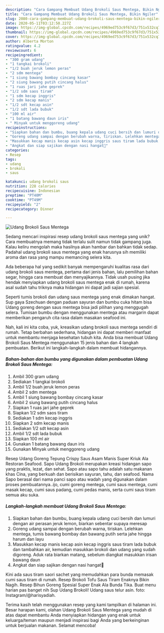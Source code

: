 ```yaml
---
description: "Cara Gampang Membuat Udang Brokoli Saus Mentega, Bikin Ngiler"
title: "Cara Gampang Membuat Udang Brokoli Saus Mentega, Bikin Ngiler"
slug: 2080-cara-gampang-membuat-udang-brokoli-saus-mentega-bikin-ngiler
date: 2020-05-11T03:12:50.227Z
image: https://img-global.cpcdn.com/recipes/4969ed753c9f67d3/751x532cq70/udang-brokoli-saus-mentega-foto-resep-utama.jpg
thumbnail: https://img-global.cpcdn.com/recipes/4969ed753c9f67d3/751x532cq70/udang-brokoli-saus-mentega-foto-resep-utama.jpg
cover: https://img-global.cpcdn.com/recipes/4969ed753c9f67d3/751x532cq70/udang-brokoli-saus-mentega-foto-resep-utama.jpg
author: Alberta Morton
ratingvalue: 4.2
reviewcount: 6
recipeingredient:
- "300 gram udang"
- "1 tangkai brokoli"
- "1/2 buah jeruk lemon peras"
- "2 sdm mentega"
- "1 siung bawang bombay cincang kasar"
- "2 siung bawang putih cincang halus"
- "1 ruas jari jahe geprek"
- "1/2 sdm saos tiram"
- "1 sdm kecap inggris"
- "2 sdm kecap manis"
- "1/2 sdt kecap asin"
- "1/2 sdt lada bubuk"
- "100 ml air"
- "1 batang bawang daun iris"
- " Minyak untuk menggoreng udang"
recipeinstructions:
- "Siapkan bahan dan bumbu, buang kepala udang cuci bersih dan lumuri dengan air perasan jeruk lemon, biarkan sebentar supaya meresap"
- "Goreng udang sampai dengan berubah warna, tiriskan. Lelehkan mentega, tumis bawang bombay dan bawang putih serta jahe hingga harum dan layu"
- "Masukkan kecap manis kecap asin kecap inggris saus tiram lada bubuk dan tambahkan air, kemudian masukkan brokoli dan udang yang sudah digoreng. Aduk rata biarkan matang, sebelum diangkat masukkan irisan bawang daun"
- "Angkat dan siap sajikan dengan nasi hangat🙏"
categories:
- Resep
tags:
- udang
- brokoli
- saus

katakunci: udang brokoli saus 
nutrition: 228 calories
recipecuisine: Indonesian
preptime: "PT40M"
cooktime: "PT49M"
recipeyield: "2"
recipecategory: Dinner

---
```



![Udang Brokoli Saus Mentega](https://img-global.cpcdn.com/recipes/4969ed753c9f67d3/751x532cq70/udang-brokoli-saus-mentega-foto-resep-utama.jpg)

Sedang mencari inspirasi resep udang brokoli saus mentega yang unik? Cara membuatnya memang tidak terlalu sulit namun tidak gampang juga. Kalau keliru mengolah maka hasilnya akan hambar dan bahkan tidak sedap. Padahal udang brokoli saus mentega yang enak harusnya sih memiliki aroma dan rasa yang mampu memancing selera kita.

Ada beberapa hal yang sedikit banyak mempengaruhi kualitas rasa dari udang brokoli saus mentega, pertama dari jenis bahan, lalu pemilihan bahan segar, hingga cara membuat dan menyajikannya. Tidak usah pusing jika hendak menyiapkan udang brokoli saus mentega enak di rumah, karena asal sudah tahu triknya maka hidangan ini dapat jadi sajian spesial.

Seperti tumis brokoli dan udang saus mentega yang enak dimakan hangat. Sup gaya Szechuan dengan paduan sayuran dan bumbu cuka hitam bisa Udang goreng dengan saus mentega bisa jadi pilihan yang menggugah selera. Tumisan bumbu dengan menggunakan mentega atau margarin dapat memberikan pengaruh cita rasa dalam masakan seafood ini.


Nah, kali ini kita coba, yuk, kreasikan udang brokoli saus mentega sendiri di rumah. Tetap berbahan sederhana, hidangan ini dapat memberi manfaat untuk membantu menjaga kesehatan tubuh kita. Anda bisa membuat Udang Brokoli Saus Mentega menggunakan 15 jenis bahan dan 4 langkah pembuatan. Berikut ini langkah-langkah dalam membuat hidangannya.

<!--inarticleads1-->

##### Bahan-bahan dan bumbu yang digunakan dalam pembuatan Udang Brokoli Saus Mentega:

1. Ambil 300 gram udang
1. Sediakan 1 tangkai brokoli
1. Ambil 1/2 buah jeruk lemon peras
1. Ambil 2 sdm mentega
1. Ambil 1 siung bawang bombay cincang kasar
1. Ambil 2 siung bawang putih cincang halus
1. Siapkan 1 ruas jari jahe geprek
1. Siapkan 1/2 sdm saos tiram
1. Sediakan 1 sdm kecap inggris
1. Siapkan 2 sdm kecap manis
1. Sediakan 1/2 sdt kecap asin
1. Ambil 1/2 sdt lada bubuk
1. Siapkan 100 ml air
1. Gunakan 1 batang bawang daun iris
1. Gunakan  Minyak untuk menggoreng udang


Resep Udang Goreng Tepung Crispy Saus Asam Manis Super Kriuk Ala Restoran Seafood. Sapo Udang Brokoli merupakan kreasi hidangan sapo yang praktis, lezat, dan sehat. Sapo atau sapo tahu adalah satu makanan khas Cina, yang berkuah dan berisikan sayuran, tahu, dan seafood. Nama Sapo berasal dari nama panci sapo atau wadah yang digunakan dalam proses pembuatannya..ijo, cumi goreng mentega, cumi saus mentega, cumi masak kecap, cumi saus padang, cumi pedas manis, serta cumi saus tiram semua aku suka. 

<!--inarticleads2-->

##### Langkah-langkah membuat Udang Brokoli Saus Mentega:

1. Siapkan bahan dan bumbu, buang kepala udang cuci bersih dan lumuri dengan air perasan jeruk lemon, biarkan sebentar supaya meresap
1. Goreng udang sampai dengan berubah warna, tiriskan. Lelehkan mentega, tumis bawang bombay dan bawang putih serta jahe hingga harum dan layu
1. Masukkan kecap manis kecap asin kecap inggris saus tiram lada bubuk dan tambahkan air, kemudian masukkan brokoli dan udang yang sudah digoreng. Aduk rata biarkan matang, sebelum diangkat masukkan irisan bawang daun
1. Angkat dan siap sajikan dengan nasi hangat🙏


Kini ada saus tiram saori sachet yang memudahkan para bunda memasak cumi saus tiram di rumah. Resep Brokoli Tofu Saus Tiram Enaknya Bikin Nagih. Resep Bihun Goreng Spesial Super Enak Ala Bunda Tika. Buat menu harian pas banget nih Sup Udang Brokoli! Udang saus telur asin. foto: Instagram/@harisyadiah. 

Terima kasih telah menggunakan resep yang kami tampilkan di halaman ini. Besar harapan kami, olahan Udang Brokoli Saus Mentega yang mudah di atas dapat membantu Anda menyiapkan hidangan yang enak untuk keluarga/teman maupun menjadi inspirasi bagi Anda yang berkeinginan untuk berjualan makanan. Selamat mencoba!
